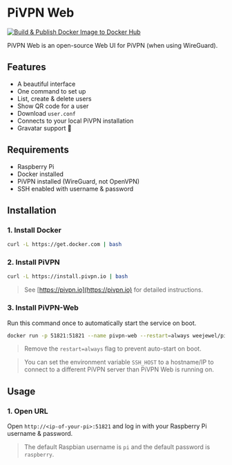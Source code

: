 # PiVPN Web

[![Build & Publish Docker Image to Docker Hub](https://github.com/WeeJeWel/pivpn-web/actions/workflows/deploy.yml/badge.svg?branch=production)](https://github.com/WeeJeWel/pivpn-web/actions/workflows/deploy.yml)

PiVPN Web is an open-source Web UI for PiVPN (when using WireGuard).

## Features

* A beautiful interface
* One command to set up
* List, create & delete users
* Show QR code for a user
* Download `user.conf`
* Connects to your local PiVPN installation
* Gravatar support 🎉

## Requirements

* Raspberry Pi
* Docker installed
* PiVPN installed (WireGuard, not OpenVPN)
* SSH enabled with username & password

## Installation

### 1. Install Docker

```bash
curl -L https://get.docker.com | bash
```

### 2. Install PiVPN

```bash
curl -L https://install.pivpn.io | bash
```

> See [https://pivpn.io](https://pivpn.io) for detailed instructions.

### 3. Install PiVPN-Web

Run this command once to automatically start the service on boot.

```bash
docker run -p 51821:51821 --name pivpn-web --restart=always weejewel/pivpn-web
```

> Remove the `restart=always` flag to prevent auto-start on boot.

> You can set the environment variable `SSH_HOST` to a hostname/IP to connect to a different PiVPN server than PiVPN Web is running on.

## Usage

### 1. Open URL

Open `http://<ip-of-your-pi>:51821` and log in with your Raspberry Pi username & password.

> The default Raspbian username is `pi` and the default password is `raspberry`.
